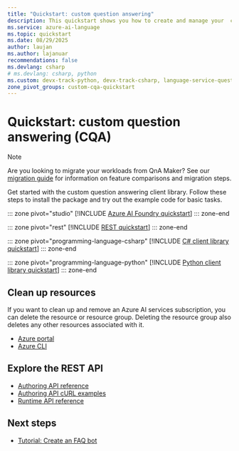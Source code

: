 ```yaml
---
title: "Quickstart: custom question answering"
description: This quickstart shows you how to create and manage your  custom question answering projects.
ms.service: azure-ai-language
ms.topic: quickstart
ms.date: 08/29/2025
author: laujan
ms.author: lajanuar
recommendations: false
ms.devlang: csharp
# ms.devlang: csharp, python
ms.custom: devx-track-python, devx-track-csharp, language-service-question-answering, mode-api, devx-track-dotnet
zone_pivot_groups: custom-cqa-quickstart
---
```


# Quickstart: custom question answering (CQA)

> [!NOTE]
> Are you looking to migrate your workloads from QnA Maker? See our [migration guide](../how-to/migrate-qnamaker-to-question-answering.md) for information on feature comparisons and migration steps.

Get started with the custom question answering client library. Follow these steps to install the package and try out the example code for basic tasks.

::: zone pivot="studio"
[!INCLUDE [Azure AI Foundry quickstart](../includes/azure-ai-foundry.md)]
::: zone-end

::: zone pivot="rest"
[!INCLUDE [REST quickstart](../includes/rest.md)]
::: zone-end

::: zone pivot="programming-language-csharp"
[!INCLUDE [C# client library quickstart](../includes/sdk-csharp.md)]
::: zone-end

::: zone pivot="programming-language-python"
[!INCLUDE [Python client library quickstart](../includes/sdk-python.md)]
::: zone-end

## Clean up resources

If you want to clean up and remove an Azure AI services subscription, you can delete the resource or resource group. Deleting the resource group also deletes any other resources associated with it.

* [Azure portal](../../../multi-service-resource.md?pivots=azportal#clean-up-resources)
* [Azure CLI](../../../multi-service-resource.md?pivots=azcli#clean-up-resources)


## Explore the REST API

* [Authoring API reference](/rest/api/questionanswering/question-answering-projects)
* [Authoring API cURL examples](../how-to/authoring.md)
* [Runtime API reference](/rest/api/questionanswering/question-answering)

## Next steps

* [Tutorial: Create an FAQ bot](../tutorials/bot-service.md)
